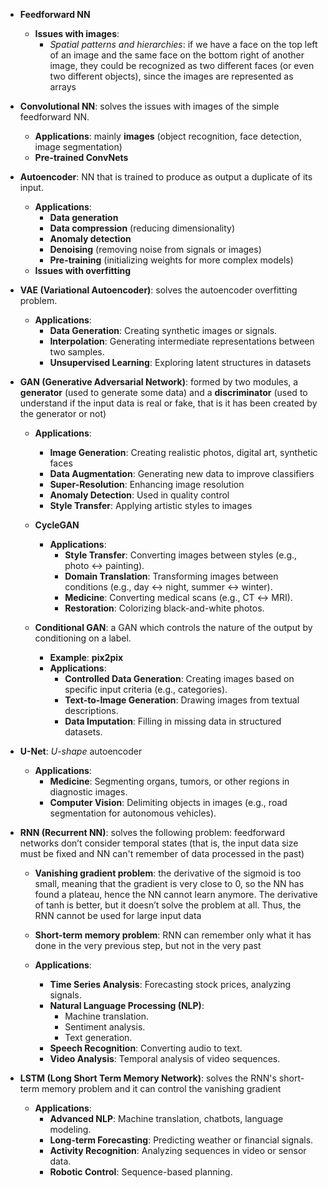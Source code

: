 
- **Feedforward NN**
	- **Issues with images**: 
		- *Spatial patterns and hierarchies*: if we have a face on the top left of an image and the same face on the bottom right of another image, they could be recognized as two different faces (or even two different objects), since the images are represented as arrays

- **Convolutional NN**: solves the issues with images of the simple feedforward NN.
	- **Applications**: mainly **images** (object recognition, face detection, image segmentation)
	- **Pre-trained ConvNets**

-  **Autoencoder**: NN that is trained to produce as output a duplicate of its input.
	- **Applications**: 
		- **Data generation**
		- **Data compression** (reducing dimensionality)
		- **Anomaly detection**
		- **Denoising** (removing noise from signals or images)
		- **Pre-training** (initializing weights for more complex models)
	- **Issues with overfitting**

- **VAE (Variational Autoencoder)**: solves the autoencoder overfitting problem.
	- **Applications**:
		- **Data Generation**: Creating synthetic images or signals.
		- **Interpolation**: Generating intermediate representations between two samples.
		- **Unsupervised Learning**: Exploring latent structures in datasets

- **GAN (Generative Adversarial Network)**: formed by two modules, a **generator** (used to generate some data) and a **discriminator** (used to understand if the input data is real or fake, that is it has been created by the generator or not)
	- **Applications**:
		- **Image Generation**: Creating realistic photos, digital art, synthetic faces
		- **Data Augmentation**: Generating new data to improve classifiers
		- **Super-Resolution**: Enhancing image resolution
		- **Anomaly Detection**: Used in quality control
		- **Style Transfer**: Applying artistic styles to images

	- **CycleGAN**
		- **Applications**:
			- **Style Transfer**: Converting images between styles (e.g., photo ↔ painting).
			- **Domain Translation**: Transforming images between conditions (e.g., day ↔ night, summer ↔ winter).
			- **Medicine**: Converting medical scans (e.g., CT ↔ MRI).
			- **Restoration**: Colorizing black-and-white photos.

	- **Conditional GAN**: a GAN which controls the nature of the output by conditioning on a label.
		- **Example**: **pix2pix**
		- **Applications**:
			- **Controlled Data Generation**: Creating images based on specific input criteria (e.g., categories).
			- **Text-to-Image Generation**: Drawing images from textual descriptions.
			- **Data Imputation**: Filling in missing data in structured datasets.


- **U-Net**: *U-shape* autoencoder
	- **Applications**:
		- **Medicine**: Segmenting organs, tumors, or other regions in diagnostic images.
		- **Computer Vision**: Delimiting objects in images (e.g., road segmentation for autonomous vehicles).

- **RNN (Recurrent NN)**: solves the following problem: feedforward networks don’t consider temporal states (that is, the input data size must be fixed and NN can't remember of data processed in the past)
	- **Vanishing gradient problem**: the derivative of the sigmoid is too small, meaning that the gradient is very close to 0, so the NN has found a plateau, hence the NN cannot learn anymore. The derivative of tanh is better, but it doesn’t solve the problem at all. Thus, the RNN cannot be used for large input data
	- **Short-term memory problem**: RNN can remember only what it has done in the very previous step, but not in the very past

	- **Applications**:
		- **Time Series Analysis**: Forecasting stock prices, analyzing signals.
		- **Natural Language Processing (NLP)**:
		    - Machine translation.
		    - Sentiment analysis.
		    - Text generation.
		- **Speech Recognition**: Converting audio to text.
		- **Video Analysis**: Temporal analysis of video sequences.

- **LSTM (Long Short Term Memory Network)**: solves the RNN's short-term memory problem and it can control the vanishing gradient
	- **Applications**:
		- **Advanced NLP**: Machine translation, chatbots, language modeling.
		- **Long-term Forecasting**: Predicting weather or financial signals.
		- **Activity Recognition**: Analyzing sequences in video or sensor data.
		- **Robotic Control**: Sequence-based planning.